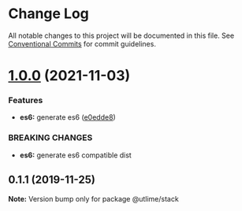 # Change Log

All notable changes to this project will be documented in this file.
See [Conventional Commits](https://conventionalcommits.org) for commit guidelines.

# [1.0.0](https://github.com/utlime/structures/tree/master/packages/stack/compare/@utlime/stack@0.1.1...@utlime/stack@1.0.0) (2021-11-03)


### Features

* **es6:** generate es6 ([e0edde8](https://github.com/utlime/structures/tree/master/packages/stack/commit/e0edde81649d5dc1e834db014b694343b2983d39))


### BREAKING CHANGES

* **es6:** generate es6 compatible dist





## 0.1.1 (2019-11-25)

**Note:** Version bump only for package @utlime/stack
